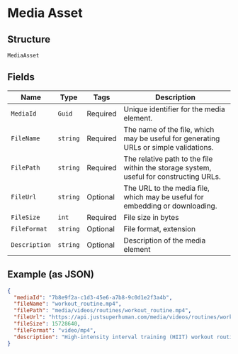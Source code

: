 
# Media Asset

## Structure

`MediaAsset`

## Fields

| Name | Type | Tags | Description |
|  --- | --- | --- | --- |
| `MediaId` | `Guid` | Required | Unique identifier for the media element. |
| `FileName` | `string` | Required | The name of the file, which may be useful for generating URLs or simple validations. |
| `FilePath` | `string` | Required | The relative path to the file within the storage system, useful for constructing URLs. |
| `FileUrl` | `string` | Optional | The URL to the media file, which may be useful for embedding or downloading. |
| `FileSize` | `int` | Required | File size in bytes |
| `FileFormat` | `string` | Optional | File format, extension |
| `Description` | `string` | Optional | Description of the media element |

## Example (as JSON)

```json
{
  "mediaId": "7b8e9f2a-c1d3-45e6-a7b8-9c0d1e2f3a4b",
  "fileName": "workout_routine.mp4",
  "filePath": "media/videos/routines/workout_routine.mp4",
  "fileUrl": "https://api.justsuperhuman.com/media/videos/routines/workout_routine.mp4",
  "fileSize": 15728640,
  "fileFormat": "video/mp4",
  "description": "High-intensity interval training (HIIT) workout routine for beginners"
}
```

